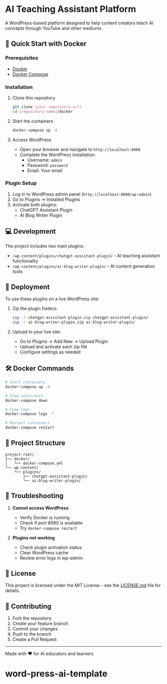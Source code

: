 
# AI Teaching Assistant Platform

A WordPress-based platform designed to help content creators teach AI concepts through YouTube and other mediums.

## 🚀 Quick Start with Docker

### Prerequisites

- [Docker](https://docs.docker.com/get-docker/)
- [Docker Compose](https://docs.docker.com/compose/install/)

### Installation

1. Clone this repository
   ```bash
   git clone [your-repository-url]
   cd [repository-name]/docker
   ```

2. Start the containers
   ```bash
   docker-compose up -d
   ```

3. Access WordPress
   - Open your browser and navigate to `http://localhost:8080`
   - Complete the WordPress installation:
     - Username: `admin`
     - Password: `password`
     - Email: Your email

### Plugin Setup

1. Log in to WordPress admin panel (`http://localhost:8080/wp-admin`)
2. Go to Plugins → Installed Plugins
3. Activate both plugins:
   - ChatGPT Assistant Plugin
   - AI Blog Writer Plugin

## 💻 Development

The project includes two main plugins:

- `/wp-content/plugins/chatgpt-assistant-plugin/` - AI teaching assistant functionality
- `/wp-content/plugins/ai-blog-writer-plugin/` - AI content generation tools

## 🚀 Deployment

To use these plugins on a live WordPress site:

1. Zip the plugin folders:
   ```bash
   zip -r chatgpt-assistant-plugin.zip chatgpt-assistant-plugin/
   zip -r ai-blog-writer-plugin.zip ai-blog-writer-plugin/
   ```

2. Upload to your live site:
   - Go to Plugins → Add New → Upload Plugin
   - Upload and activate each zip file
   - Configure settings as needed

## 🛠️ Docker Commands

```bash
# Start containers
docker-compose up -d

# Stop containers
docker-compose down

# View logs
docker-compose logs -f

# Restart containers
docker-compose restart
```

## 📁 Project Structure

```
project-root/
├── docker/
│   └── docker-compose.yml
└── wp-content/
    └── plugins/
        ├── chatgpt-assistant-plugin/
        └── ai-blog-writer-plugin/
```

## 🚨 Troubleshooting

1. **Cannot access WordPress**
   - Verify Docker is running
   - Check if port 8080 is available
   - Try `docker-compose restart`

2. **Plugins not working**
   - Check plugin activation status
   - Clear WordPress cache
   - Review error logs in wp-admin

## 📝 License

This project is licensed under the MIT License - see the [LICENSE.md](LICENSE.md) file for details.

## 🤝 Contributing

1. Fork the repository
2. Create your feature branch
3. Commit your changes
4. Push to the branch
5. Create a Pull Request


---

Made with ❤️ for AI educators and learners
# word-press-ai-template
